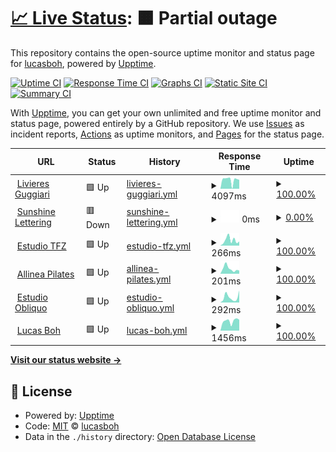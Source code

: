 # [📈 Live Status](https://status.lucasboh.com): <!--live status--> **🟧 Partial outage**

This repository contains the open-source uptime monitor and status page for [lucasboh](lucasboh.com), powered by [Upptime](https://github.com/upptime/upptime).

[![Uptime CI](https://github.com/lucasboh/upptime/workflows/Uptime%20CI/badge.svg)](https://github.com/lucasboh/upptime/actions?query=workflow%3A%22Uptime+CI%22)
[![Response Time CI](https://github.com/lucasboh/upptime/workflows/Response%20Time%20CI/badge.svg)](https://github.com/lucasboh/upptime/actions?query=workflow%3A%22Response+Time+CI%22)
[![Graphs CI](https://github.com/lucasboh/upptime/workflows/Graphs%20CI/badge.svg)](https://github.com/lucasboh/upptime/actions?query=workflow%3A%22Graphs+CI%22)
[![Static Site CI](https://github.com/lucasboh/upptime/workflows/Static%20Site%20CI/badge.svg)](https://github.com/lucasboh/upptime/actions?query=workflow%3A%22Static+Site+CI%22)
[![Summary CI](https://github.com/lucasboh/upptime/workflows/Summary%20CI/badge.svg)](https://github.com/lucasboh/upptime/actions?query=workflow%3A%22Summary+CI%22)

With [Upptime](https://upptime.js.org), you can get your own unlimited and free uptime monitor and status page, powered entirely by a GitHub repository. We use [Issues](https://github.com/lucasboh/upptime/issues) as incident reports, [Actions](https://github.com/lucasboh/upptime/actions) as uptime monitors, and [Pages](https://status.lucasboh.com) for the status page.

<!--start: status pages-->
<!-- This summary is generated by Upptime (https://github.com/upptime/upptime) -->
<!-- Do not edit this manually, your changes will be overwritten -->
<!-- prettier-ignore -->
| URL | Status | History | Response Time | Uptime |
| --- | ------ | ------- | ------------- | ------ |
| <img alt="" src="https://icons.duckduckgo.com/ip3/livieresg.com.py.ico" height="13"> [Livieres Guggiari](https://livieresg.com.py) | 🟩 Up | [livieres-guggiari.yml](https://github.com/lucasboh/upptime/commits/HEAD/history/livieres-guggiari.yml) | <details><summary><img alt="Response time graph" src="./graphs/livieres-guggiari/response-time-week.png" height="20"> 4097ms</summary><br><a href="https://status.estudioobliquo.com/history/livieres-guggiari"><img alt="Response time 1172" src="https://img.shields.io/endpoint?url=https%3A%2F%2Fraw.githubusercontent.com%2Flucasboh%2Fupptime%2FHEAD%2Fapi%2Flivieres-guggiari%2Fresponse-time.json"></a><br><a href="https://status.estudioobliquo.com/history/livieres-guggiari"><img alt="24-hour response time 4773" src="https://img.shields.io/endpoint?url=https%3A%2F%2Fraw.githubusercontent.com%2Flucasboh%2Fupptime%2FHEAD%2Fapi%2Flivieres-guggiari%2Fresponse-time-day.json"></a><br><a href="https://status.estudioobliquo.com/history/livieres-guggiari"><img alt="7-day response time 4097" src="https://img.shields.io/endpoint?url=https%3A%2F%2Fraw.githubusercontent.com%2Flucasboh%2Fupptime%2FHEAD%2Fapi%2Flivieres-guggiari%2Fresponse-time-week.json"></a><br><a href="https://status.estudioobliquo.com/history/livieres-guggiari"><img alt="30-day response time 3933" src="https://img.shields.io/endpoint?url=https%3A%2F%2Fraw.githubusercontent.com%2Flucasboh%2Fupptime%2FHEAD%2Fapi%2Flivieres-guggiari%2Fresponse-time-month.json"></a><br><a href="https://status.estudioobliquo.com/history/livieres-guggiari"><img alt="1-year response time 1144" src="https://img.shields.io/endpoint?url=https%3A%2F%2Fraw.githubusercontent.com%2Flucasboh%2Fupptime%2FHEAD%2Fapi%2Flivieres-guggiari%2Fresponse-time-year.json"></a></details> | <details><summary><a href="https://status.estudioobliquo.com/history/livieres-guggiari">100.00%</a></summary><a href="https://status.estudioobliquo.com/history/livieres-guggiari"><img alt="All-time uptime 99.54%" src="https://img.shields.io/endpoint?url=https%3A%2F%2Fraw.githubusercontent.com%2Flucasboh%2Fupptime%2FHEAD%2Fapi%2Flivieres-guggiari%2Fuptime.json"></a><br><a href="https://status.estudioobliquo.com/history/livieres-guggiari"><img alt="24-hour uptime 100.00%" src="https://img.shields.io/endpoint?url=https%3A%2F%2Fraw.githubusercontent.com%2Flucasboh%2Fupptime%2FHEAD%2Fapi%2Flivieres-guggiari%2Fuptime-day.json"></a><br><a href="https://status.estudioobliquo.com/history/livieres-guggiari"><img alt="7-day uptime 100.00%" src="https://img.shields.io/endpoint?url=https%3A%2F%2Fraw.githubusercontent.com%2Flucasboh%2Fupptime%2FHEAD%2Fapi%2Flivieres-guggiari%2Fuptime-week.json"></a><br><a href="https://status.estudioobliquo.com/history/livieres-guggiari"><img alt="30-day uptime 87.05%" src="https://img.shields.io/endpoint?url=https%3A%2F%2Fraw.githubusercontent.com%2Flucasboh%2Fupptime%2FHEAD%2Fapi%2Flivieres-guggiari%2Fuptime-month.json"></a><br><a href="https://status.estudioobliquo.com/history/livieres-guggiari"><img alt="1-year uptime 98.41%" src="https://img.shields.io/endpoint?url=https%3A%2F%2Fraw.githubusercontent.com%2Flucasboh%2Fupptime%2FHEAD%2Fapi%2Flivieres-guggiari%2Fuptime-year.json"></a></details>
| <img alt="" src="https://icons.duckduckgo.com/ip3/sunshineletteringpy.com.ico" height="13"> [Sunshine Lettering](https://sunshineletteringpy.com) | 🟥 Down | [sunshine-lettering.yml](https://github.com/lucasboh/upptime/commits/HEAD/history/sunshine-lettering.yml) | <details><summary><img alt="Response time graph" src="./graphs/sunshine-lettering/response-time-week.png" height="20"> 0ms</summary><br><a href="https://status.estudioobliquo.com/history/sunshine-lettering"><img alt="Response time 382" src="https://img.shields.io/endpoint?url=https%3A%2F%2Fraw.githubusercontent.com%2Flucasboh%2Fupptime%2FHEAD%2Fapi%2Fsunshine-lettering%2Fresponse-time.json"></a><br><a href="https://status.estudioobliquo.com/history/sunshine-lettering"><img alt="24-hour response time 0" src="https://img.shields.io/endpoint?url=https%3A%2F%2Fraw.githubusercontent.com%2Flucasboh%2Fupptime%2FHEAD%2Fapi%2Fsunshine-lettering%2Fresponse-time-day.json"></a><br><a href="https://status.estudioobliquo.com/history/sunshine-lettering"><img alt="7-day response time 0" src="https://img.shields.io/endpoint?url=https%3A%2F%2Fraw.githubusercontent.com%2Flucasboh%2Fupptime%2FHEAD%2Fapi%2Fsunshine-lettering%2Fresponse-time-week.json"></a><br><a href="https://status.estudioobliquo.com/history/sunshine-lettering"><img alt="30-day response time 0" src="https://img.shields.io/endpoint?url=https%3A%2F%2Fraw.githubusercontent.com%2Flucasboh%2Fupptime%2FHEAD%2Fapi%2Fsunshine-lettering%2Fresponse-time-month.json"></a><br><a href="https://status.estudioobliquo.com/history/sunshine-lettering"><img alt="1-year response time 0" src="https://img.shields.io/endpoint?url=https%3A%2F%2Fraw.githubusercontent.com%2Flucasboh%2Fupptime%2FHEAD%2Fapi%2Fsunshine-lettering%2Fresponse-time-year.json"></a></details> | <details><summary><a href="https://status.estudioobliquo.com/history/sunshine-lettering">0.00%</a></summary><a href="https://status.estudioobliquo.com/history/sunshine-lettering"><img alt="All-time uptime 72.86%" src="https://img.shields.io/endpoint?url=https%3A%2F%2Fraw.githubusercontent.com%2Flucasboh%2Fupptime%2FHEAD%2Fapi%2Fsunshine-lettering%2Fuptime.json"></a><br><a href="https://status.estudioobliquo.com/history/sunshine-lettering"><img alt="24-hour uptime 0.00%" src="https://img.shields.io/endpoint?url=https%3A%2F%2Fraw.githubusercontent.com%2Flucasboh%2Fupptime%2FHEAD%2Fapi%2Fsunshine-lettering%2Fuptime-day.json"></a><br><a href="https://status.estudioobliquo.com/history/sunshine-lettering"><img alt="7-day uptime 0.00%" src="https://img.shields.io/endpoint?url=https%3A%2F%2Fraw.githubusercontent.com%2Flucasboh%2Fupptime%2FHEAD%2Fapi%2Fsunshine-lettering%2Fuptime-week.json"></a><br><a href="https://status.estudioobliquo.com/history/sunshine-lettering"><img alt="30-day uptime 1.38%" src="https://img.shields.io/endpoint?url=https%3A%2F%2Fraw.githubusercontent.com%2Flucasboh%2Fupptime%2FHEAD%2Fapi%2Fsunshine-lettering%2Fuptime-month.json"></a><br><a href="https://status.estudioobliquo.com/history/sunshine-lettering"><img alt="1-year uptime 0.00%" src="https://img.shields.io/endpoint?url=https%3A%2F%2Fraw.githubusercontent.com%2Flucasboh%2Fupptime%2FHEAD%2Fapi%2Fsunshine-lettering%2Fuptime-year.json"></a></details>
| <img alt="" src="https://icons.duckduckgo.com/ip3/estudiotfz.com.ico" height="13"> [Estudio TFZ](https://estudiotfz.com) | 🟩 Up | [estudio-tfz.yml](https://github.com/lucasboh/upptime/commits/HEAD/history/estudio-tfz.yml) | <details><summary><img alt="Response time graph" src="./graphs/estudio-tfz/response-time-week.png" height="20"> 266ms</summary><br><a href="https://status.estudioobliquo.com/history/estudio-tfz"><img alt="Response time 287" src="https://img.shields.io/endpoint?url=https%3A%2F%2Fraw.githubusercontent.com%2Flucasboh%2Fupptime%2FHEAD%2Fapi%2Festudio-tfz%2Fresponse-time.json"></a><br><a href="https://status.estudioobliquo.com/history/estudio-tfz"><img alt="24-hour response time 186" src="https://img.shields.io/endpoint?url=https%3A%2F%2Fraw.githubusercontent.com%2Flucasboh%2Fupptime%2FHEAD%2Fapi%2Festudio-tfz%2Fresponse-time-day.json"></a><br><a href="https://status.estudioobliquo.com/history/estudio-tfz"><img alt="7-day response time 266" src="https://img.shields.io/endpoint?url=https%3A%2F%2Fraw.githubusercontent.com%2Flucasboh%2Fupptime%2FHEAD%2Fapi%2Festudio-tfz%2Fresponse-time-week.json"></a><br><a href="https://status.estudioobliquo.com/history/estudio-tfz"><img alt="30-day response time 330" src="https://img.shields.io/endpoint?url=https%3A%2F%2Fraw.githubusercontent.com%2Flucasboh%2Fupptime%2FHEAD%2Fapi%2Festudio-tfz%2Fresponse-time-month.json"></a><br><a href="https://status.estudioobliquo.com/history/estudio-tfz"><img alt="1-year response time 308" src="https://img.shields.io/endpoint?url=https%3A%2F%2Fraw.githubusercontent.com%2Flucasboh%2Fupptime%2FHEAD%2Fapi%2Festudio-tfz%2Fresponse-time-year.json"></a></details> | <details><summary><a href="https://status.estudioobliquo.com/history/estudio-tfz">100.00%</a></summary><a href="https://status.estudioobliquo.com/history/estudio-tfz"><img alt="All-time uptime 99.57%" src="https://img.shields.io/endpoint?url=https%3A%2F%2Fraw.githubusercontent.com%2Flucasboh%2Fupptime%2FHEAD%2Fapi%2Festudio-tfz%2Fuptime.json"></a><br><a href="https://status.estudioobliquo.com/history/estudio-tfz"><img alt="24-hour uptime 100.00%" src="https://img.shields.io/endpoint?url=https%3A%2F%2Fraw.githubusercontent.com%2Flucasboh%2Fupptime%2FHEAD%2Fapi%2Festudio-tfz%2Fuptime-day.json"></a><br><a href="https://status.estudioobliquo.com/history/estudio-tfz"><img alt="7-day uptime 100.00%" src="https://img.shields.io/endpoint?url=https%3A%2F%2Fraw.githubusercontent.com%2Flucasboh%2Fupptime%2FHEAD%2Fapi%2Festudio-tfz%2Fuptime-week.json"></a><br><a href="https://status.estudioobliquo.com/history/estudio-tfz"><img alt="30-day uptime 100.00%" src="https://img.shields.io/endpoint?url=https%3A%2F%2Fraw.githubusercontent.com%2Flucasboh%2Fupptime%2FHEAD%2Fapi%2Festudio-tfz%2Fuptime-month.json"></a><br><a href="https://status.estudioobliquo.com/history/estudio-tfz"><img alt="1-year uptime 99.98%" src="https://img.shields.io/endpoint?url=https%3A%2F%2Fraw.githubusercontent.com%2Flucasboh%2Fupptime%2FHEAD%2Fapi%2Festudio-tfz%2Fuptime-year.json"></a></details>
| <img alt="" src="https://icons.duckduckgo.com/ip3/allineapilates.com.ico" height="13"> [Allinea Pilates](https://allineapilates.com) | 🟩 Up | [allinea-pilates.yml](https://github.com/lucasboh/upptime/commits/HEAD/history/allinea-pilates.yml) | <details><summary><img alt="Response time graph" src="./graphs/allinea-pilates/response-time-week.png" height="20"> 201ms</summary><br><a href="https://status.estudioobliquo.com/history/allinea-pilates"><img alt="Response time 345" src="https://img.shields.io/endpoint?url=https%3A%2F%2Fraw.githubusercontent.com%2Flucasboh%2Fupptime%2FHEAD%2Fapi%2Fallinea-pilates%2Fresponse-time.json"></a><br><a href="https://status.estudioobliquo.com/history/allinea-pilates"><img alt="24-hour response time 254" src="https://img.shields.io/endpoint?url=https%3A%2F%2Fraw.githubusercontent.com%2Flucasboh%2Fupptime%2FHEAD%2Fapi%2Fallinea-pilates%2Fresponse-time-day.json"></a><br><a href="https://status.estudioobliquo.com/history/allinea-pilates"><img alt="7-day response time 201" src="https://img.shields.io/endpoint?url=https%3A%2F%2Fraw.githubusercontent.com%2Flucasboh%2Fupptime%2FHEAD%2Fapi%2Fallinea-pilates%2Fresponse-time-week.json"></a><br><a href="https://status.estudioobliquo.com/history/allinea-pilates"><img alt="30-day response time 501" src="https://img.shields.io/endpoint?url=https%3A%2F%2Fraw.githubusercontent.com%2Flucasboh%2Fupptime%2FHEAD%2Fapi%2Fallinea-pilates%2Fresponse-time-month.json"></a><br><a href="https://status.estudioobliquo.com/history/allinea-pilates"><img alt="1-year response time 380" src="https://img.shields.io/endpoint?url=https%3A%2F%2Fraw.githubusercontent.com%2Flucasboh%2Fupptime%2FHEAD%2Fapi%2Fallinea-pilates%2Fresponse-time-year.json"></a></details> | <details><summary><a href="https://status.estudioobliquo.com/history/allinea-pilates">100.00%</a></summary><a href="https://status.estudioobliquo.com/history/allinea-pilates"><img alt="All-time uptime 99.96%" src="https://img.shields.io/endpoint?url=https%3A%2F%2Fraw.githubusercontent.com%2Flucasboh%2Fupptime%2FHEAD%2Fapi%2Fallinea-pilates%2Fuptime.json"></a><br><a href="https://status.estudioobliquo.com/history/allinea-pilates"><img alt="24-hour uptime 100.00%" src="https://img.shields.io/endpoint?url=https%3A%2F%2Fraw.githubusercontent.com%2Flucasboh%2Fupptime%2FHEAD%2Fapi%2Fallinea-pilates%2Fuptime-day.json"></a><br><a href="https://status.estudioobliquo.com/history/allinea-pilates"><img alt="7-day uptime 100.00%" src="https://img.shields.io/endpoint?url=https%3A%2F%2Fraw.githubusercontent.com%2Flucasboh%2Fupptime%2FHEAD%2Fapi%2Fallinea-pilates%2Fuptime-week.json"></a><br><a href="https://status.estudioobliquo.com/history/allinea-pilates"><img alt="30-day uptime 99.92%" src="https://img.shields.io/endpoint?url=https%3A%2F%2Fraw.githubusercontent.com%2Flucasboh%2Fupptime%2FHEAD%2Fapi%2Fallinea-pilates%2Fuptime-month.json"></a><br><a href="https://status.estudioobliquo.com/history/allinea-pilates"><img alt="1-year uptime 99.93%" src="https://img.shields.io/endpoint?url=https%3A%2F%2Fraw.githubusercontent.com%2Flucasboh%2Fupptime%2FHEAD%2Fapi%2Fallinea-pilates%2Fuptime-year.json"></a></details>
| <img alt="" src="https://icons.duckduckgo.com/ip3/estudioobliquo.com.ico" height="13"> [Estudio Obliquo](https://estudioobliquo.com) | 🟩 Up | [estudio-obliquo.yml](https://github.com/lucasboh/upptime/commits/HEAD/history/estudio-obliquo.yml) | <details><summary><img alt="Response time graph" src="./graphs/estudio-obliquo/response-time-week.png" height="20"> 292ms</summary><br><a href="https://status.estudioobliquo.com/history/estudio-obliquo"><img alt="Response time 311" src="https://img.shields.io/endpoint?url=https%3A%2F%2Fraw.githubusercontent.com%2Flucasboh%2Fupptime%2FHEAD%2Fapi%2Festudio-obliquo%2Fresponse-time.json"></a><br><a href="https://status.estudioobliquo.com/history/estudio-obliquo"><img alt="24-hour response time 123" src="https://img.shields.io/endpoint?url=https%3A%2F%2Fraw.githubusercontent.com%2Flucasboh%2Fupptime%2FHEAD%2Fapi%2Festudio-obliquo%2Fresponse-time-day.json"></a><br><a href="https://status.estudioobliquo.com/history/estudio-obliquo"><img alt="7-day response time 292" src="https://img.shields.io/endpoint?url=https%3A%2F%2Fraw.githubusercontent.com%2Flucasboh%2Fupptime%2FHEAD%2Fapi%2Festudio-obliquo%2Fresponse-time-week.json"></a><br><a href="https://status.estudioobliquo.com/history/estudio-obliquo"><img alt="30-day response time 246" src="https://img.shields.io/endpoint?url=https%3A%2F%2Fraw.githubusercontent.com%2Flucasboh%2Fupptime%2FHEAD%2Fapi%2Festudio-obliquo%2Fresponse-time-month.json"></a><br><a href="https://status.estudioobliquo.com/history/estudio-obliquo"><img alt="1-year response time 352" src="https://img.shields.io/endpoint?url=https%3A%2F%2Fraw.githubusercontent.com%2Flucasboh%2Fupptime%2FHEAD%2Fapi%2Festudio-obliquo%2Fresponse-time-year.json"></a></details> | <details><summary><a href="https://status.estudioobliquo.com/history/estudio-obliquo">100.00%</a></summary><a href="https://status.estudioobliquo.com/history/estudio-obliquo"><img alt="All-time uptime 99.96%" src="https://img.shields.io/endpoint?url=https%3A%2F%2Fraw.githubusercontent.com%2Flucasboh%2Fupptime%2FHEAD%2Fapi%2Festudio-obliquo%2Fuptime.json"></a><br><a href="https://status.estudioobliquo.com/history/estudio-obliquo"><img alt="24-hour uptime 100.00%" src="https://img.shields.io/endpoint?url=https%3A%2F%2Fraw.githubusercontent.com%2Flucasboh%2Fupptime%2FHEAD%2Fapi%2Festudio-obliquo%2Fuptime-day.json"></a><br><a href="https://status.estudioobliquo.com/history/estudio-obliquo"><img alt="7-day uptime 100.00%" src="https://img.shields.io/endpoint?url=https%3A%2F%2Fraw.githubusercontent.com%2Flucasboh%2Fupptime%2FHEAD%2Fapi%2Festudio-obliquo%2Fuptime-week.json"></a><br><a href="https://status.estudioobliquo.com/history/estudio-obliquo"><img alt="30-day uptime 100.00%" src="https://img.shields.io/endpoint?url=https%3A%2F%2Fraw.githubusercontent.com%2Flucasboh%2Fupptime%2FHEAD%2Fapi%2Festudio-obliquo%2Fuptime-month.json"></a><br><a href="https://status.estudioobliquo.com/history/estudio-obliquo"><img alt="1-year uptime 99.99%" src="https://img.shields.io/endpoint?url=https%3A%2F%2Fraw.githubusercontent.com%2Flucasboh%2Fupptime%2FHEAD%2Fapi%2Festudio-obliquo%2Fuptime-year.json"></a></details>
| <img alt="" src="https://icons.duckduckgo.com/ip3/lucasboh.com.ico" height="13"> [Lucas Boh](https://lucasboh.com) | 🟩 Up | [lucas-boh.yml](https://github.com/lucasboh/upptime/commits/HEAD/history/lucas-boh.yml) | <details><summary><img alt="Response time graph" src="./graphs/lucas-boh/response-time-week.png" height="20"> 1456ms</summary><br><a href="https://status.estudioobliquo.com/history/lucas-boh"><img alt="Response time 463" src="https://img.shields.io/endpoint?url=https%3A%2F%2Fraw.githubusercontent.com%2Flucasboh%2Fupptime%2FHEAD%2Fapi%2Flucas-boh%2Fresponse-time.json"></a><br><a href="https://status.estudioobliquo.com/history/lucas-boh"><img alt="24-hour response time 791" src="https://img.shields.io/endpoint?url=https%3A%2F%2Fraw.githubusercontent.com%2Flucasboh%2Fupptime%2FHEAD%2Fapi%2Flucas-boh%2Fresponse-time-day.json"></a><br><a href="https://status.estudioobliquo.com/history/lucas-boh"><img alt="7-day response time 1456" src="https://img.shields.io/endpoint?url=https%3A%2F%2Fraw.githubusercontent.com%2Flucasboh%2Fupptime%2FHEAD%2Fapi%2Flucas-boh%2Fresponse-time-week.json"></a><br><a href="https://status.estudioobliquo.com/history/lucas-boh"><img alt="30-day response time 993" src="https://img.shields.io/endpoint?url=https%3A%2F%2Fraw.githubusercontent.com%2Flucasboh%2Fupptime%2FHEAD%2Fapi%2Flucas-boh%2Fresponse-time-month.json"></a><br><a href="https://status.estudioobliquo.com/history/lucas-boh"><img alt="1-year response time 491" src="https://img.shields.io/endpoint?url=https%3A%2F%2Fraw.githubusercontent.com%2Flucasboh%2Fupptime%2FHEAD%2Fapi%2Flucas-boh%2Fresponse-time-year.json"></a></details> | <details><summary><a href="https://status.estudioobliquo.com/history/lucas-boh">100.00%</a></summary><a href="https://status.estudioobliquo.com/history/lucas-boh"><img alt="All-time uptime 99.95%" src="https://img.shields.io/endpoint?url=https%3A%2F%2Fraw.githubusercontent.com%2Flucasboh%2Fupptime%2FHEAD%2Fapi%2Flucas-boh%2Fuptime.json"></a><br><a href="https://status.estudioobliquo.com/history/lucas-boh"><img alt="24-hour uptime 100.00%" src="https://img.shields.io/endpoint?url=https%3A%2F%2Fraw.githubusercontent.com%2Flucasboh%2Fupptime%2FHEAD%2Fapi%2Flucas-boh%2Fuptime-day.json"></a><br><a href="https://status.estudioobliquo.com/history/lucas-boh"><img alt="7-day uptime 100.00%" src="https://img.shields.io/endpoint?url=https%3A%2F%2Fraw.githubusercontent.com%2Flucasboh%2Fupptime%2FHEAD%2Fapi%2Flucas-boh%2Fuptime-week.json"></a><br><a href="https://status.estudioobliquo.com/history/lucas-boh"><img alt="30-day uptime 99.94%" src="https://img.shields.io/endpoint?url=https%3A%2F%2Fraw.githubusercontent.com%2Flucasboh%2Fupptime%2FHEAD%2Fapi%2Flucas-boh%2Fuptime-month.json"></a><br><a href="https://status.estudioobliquo.com/history/lucas-boh"><img alt="1-year uptime 100.00%" src="https://img.shields.io/endpoint?url=https%3A%2F%2Fraw.githubusercontent.com%2Flucasboh%2Fupptime%2FHEAD%2Fapi%2Flucas-boh%2Fuptime-year.json"></a></details>

<!--end: status pages-->

[**Visit our status website →**](https://status.lucasboh.com)

## 📄 License

- Powered by: [Upptime](https://github.com/upptime/upptime)
- Code: [MIT](./LICENSE) © [lucasboh](lucasboh.com)
- Data in the `./history` directory: [Open Database License](https://opendatacommons.org/licenses/odbl/1-0/)
